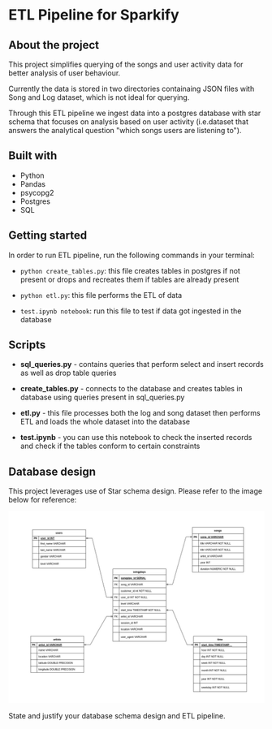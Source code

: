 # ETL Pipeline for Sparkify 

## About the project

<p>This project simplifies querying of the songs and user activity data for better analysis of user behaviour.</p>

<p> Currently the data is stored in two directories containaing JSON files with Song and Log dataset, which is not ideal for querying.</p>

<p>Through this ETL pipeline we ingest data into a postgres database with star schema that focuses on analysis based on user activity (i.e.dataset that answers the analytical question "which songs users are listening to").</p>

## Built with

- Python
- Pandas
- psycopg2
- Postgres
- SQL

## Getting started

In order to run ETL pipeline, run the following commands in your terminal:

- `python create_tables.py`: this file creates tables in postgres if not present or drops and recreates them if tables are already present

- `python etl.py`: this file performs the ETL of data

- `test.ipynb notebook`: run this file to test if data got ingested in the database 

## Scripts

- **sql_queries.py** - contains queries that perform select and insert records as well as drop table queries

- **create_tables.py** - connects to the database and creates tables in database using queries present in sql_queries.py

- **etl.py** - this file processes both the log and song dataset then performs ETL and loads the whole dataset into the database 

- **test.ipynb** - you can use this notebook to check the inserted records and check if the tables conform to certain constraints

## Database design

This project leverages use of Star schema design. Please refer to the image below for reference:

![Database table structure and relationship](Database-design.jpg)

State and justify your database schema design and ETL pipeline.



